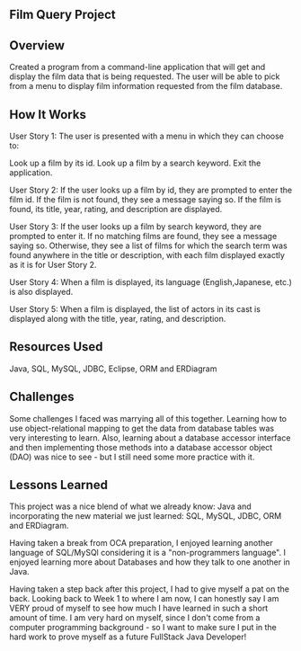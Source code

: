 ## Film Query Project

## Overview
Created a program from a command-line application that will get and display the film data that is being requested. The user will be able to pick from a menu to display film information requested from the film database.

## How It Works
User Story 1:
The user is presented with a menu in which they can choose to:

Look up a film by its id.
Look up a film by a search keyword.
Exit the application.

User Story 2:
If the user looks up a film by id, they are prompted to enter the film id. If the film is not found, they see a message saying so. If the film is found, its title, year, rating, and description are displayed.

User Story 3:
If the user looks up a film by search keyword, they are prompted to enter it. If no matching films are found, they see a message saying so. Otherwise, they see a list of films for which the search term was found anywhere in the title or description, with each film displayed exactly as it is for User Story 2.

User Story 4:
When a film is displayed, its language (English,Japanese, etc.) is also displayed.

User Story 5:
When a film is displayed, the list of actors in its cast is displayed along with the title, year, rating, and description.

## Resources Used
Java, SQL, MySQL, JDBC, Eclipse, ORM and ERDiagram

## Challenges
Some challenges I faced was marrying all of this together. Learning how to use object-relational mapping to get the data from database tables was very interesting to learn. Also, learning about a database accessor interface and then implementing those methods into a database accessor object (DAO) was nice to see - but I still need some more practice with it.

## Lessons Learned
This project was a nice blend of what we already know: Java and incorporating the new material we just learned: SQL, MySQL, JDBC, ORM and ERDiagram.

Having taken a break from OCA preparation, I enjoyed learning another language of SQL/MySQl considering it is a "non-programmers language". I enjoyed learning more about Databases and how they talk to one another in Java.

Having taken a step back after this project, I had to give myself a pat on the back. Looking back to Week 1 to where I am now, I can honestly say I am VERY proud of myself to see how much I have learned in such a short amount of time. I am very hard on myself, since I don't come from a computer programming background - so I want to make sure I put in the hard work to prove myself as a future FullStack Java Developer!
